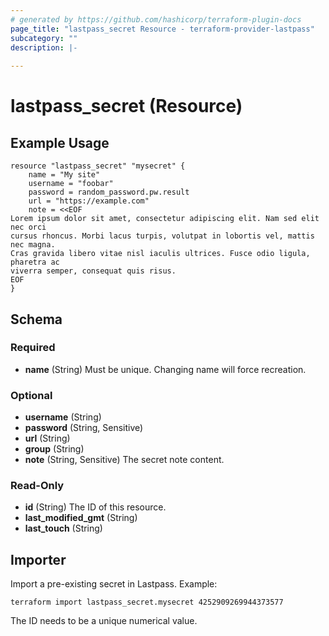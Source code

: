 ```yaml
---
# generated by https://github.com/hashicorp/terraform-plugin-docs
page_title: "lastpass_secret Resource - terraform-provider-lastpass"
subcategory: ""
description: |-
  
---
```


# lastpass_secret (Resource)

## Example Usage

```hcl
resource "lastpass_secret" "mysecret" {
    name = "My site"
    username = "foobar"
    password = random_password.pw.result
    url = "https://example.com"
    note = <<EOF
Lorem ipsum dolor sit amet, consectetur adipiscing elit. Nam sed elit nec orci
cursus rhoncus. Morbi lacus turpis, volutpat in lobortis vel, mattis nec magna.
Cras gravida libero vitae nisl iaculis ultrices. Fusce odio ligula, pharetra ac
viverra semper, consequat quis risus.
EOF
}
```

<!-- schema generated by tfplugindocs -->
## Schema

### Required

- **name** (String) Must be unique. Changing name will force recreation.

### Optional

- **username** (String)
- **password** (String, Sensitive)
- **url** (String)
- **group** (String)
- **note** (String, Sensitive) The secret note content.

### Read-Only

- **id** (String) The ID of this resource.
- **last_modified_gmt** (String)
- **last_touch** (String)

## Importer

Import a pre-existing secret in Lastpass. Example:

```
terraform import lastpass_secret.mysecret 4252909269944373577
```

The ID needs to be a unique numerical value.